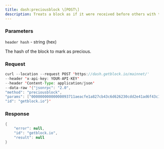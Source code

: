 ```yaml
---
title: dash:preciousblock \[POST\]
description: Treats a block as if it were received before others with the same work.A later preciousblock call can override the effect of an earlier one.The effects of preciousblock are not retained across restarts.
---
```


### Parameters


`header hash` - string (hex)

The hash of the block to mark as precious.

### Request

``` java
curl --location --request POST 'https://dash.getblock.io/mainnet/' 
--header 'x-api-key: YOUR-API-KEY' 
--header 'Content-Type: application/json' 
--data-raw '{"jsonrpc": "2.0",
"method": "preciousblock",
"params": ["00000000000000093711aeacfe1a827cb43c6d626230cdd2e41ad6f43c1e79d3"],
"id": "getblock.io"}'
```

###  Response

``` java
{
    "error": null,
    "id": "getblock.io",
    "result": null
}
```

